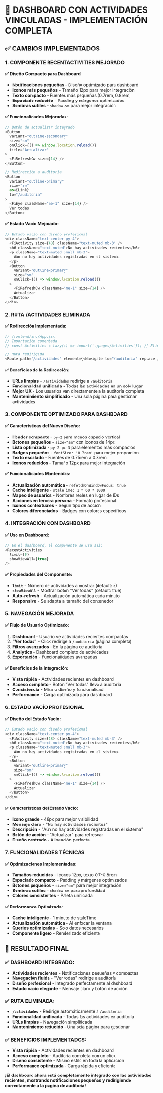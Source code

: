 # 🎯 DASHBOARD CON ACTIVIDADES VINCULADAS - IMPLEMENTACIÓN COMPLETA

## ✅ **CAMBIOS IMPLEMENTADOS**

### **1. COMPONENTE RECENTACTIVITIES MEJORADO**

#### **✅ Diseño Compacto para Dashboard:**
- **Notificaciones pequeñas** - Diseño optimizado para dashboard
- **Iconos más pequeños** - Tamaño 12px para mejor integración
- **Texto compacto** - Fuentes más pequeñas (0.7rem, 0.8rem)
- **Espaciado reducido** - Padding y márgenes optimizados
- **Sombras sutiles** - `shadow-sm` para mejor integración

#### **✅ Funcionalidades Mejoradas:**
```javascript
// Botón de actualizar integrado
<Button 
  variant="outline-secondary" 
  size="sm"
  onClick={() => window.location.reload()}
  title="Actualizar"
>
  <FiRefreshCw size={14} />
</Button>

// Redirección a auditoría
<Button 
  variant="outline-primary" 
  size="sm"
  as={Link}
  to="/auditoria"
>
  <FiEye className="me-1" size={14} />
  Ver todas
</Button>
```

#### **✅ Estado Vacío Mejorado:**
```javascript
// Estado vacío con diseño profesional
<div className="text-center py-4">
  <FiActivity size={48} className="text-muted mb-3" />
  <h6 className="text-muted">No hay actividades recientes</h6>
  <p className="text-muted small mb-3">
    Aún no hay actividades registradas en el sistema.
  </p>
  <Button 
    variant="outline-primary" 
    size="sm"
    onClick={() => window.location.reload()}
  >
    <FiRefreshCw className="me-1" size={14} />
    Actualizar
  </Button>
</div>
```

### **2. RUTA /ACTIVIDADES ELIMINADA**

#### **✅ Redirección Implementada:**
```javascript
// frontend/src/App.jsx
// Importación comentada
// const Activities = lazy(() => import('./pages/Activities')); // Eliminado

// Ruta redirigida
<Route path="/actividades" element={<Navigate to="/auditoria" replace />} />
```

#### **✅ Beneficios de la Redirección:**
- **URLs limpias** - `/actividades` redirige a `/auditoria`
- **Funcionalidad unificada** - Todas las actividades en un solo lugar
- **Mejor UX** - Los usuarios van directamente a la auditoría completa
- **Mantenimiento simplificado** - Una sola página para gestionar actividades

### **3. COMPONENTE OPTIMIZADO PARA DASHBOARD**

#### **✅ Características del Nuevo Diseño:**
- **Header compacto** - `py-2` para menos espacio vertical
- **Botones pequeños** - `size="sm"` con iconos de 14px
- **Lista optimizada** - `py-2 px-3` para elementos más compactos
- **Badges pequeños** - `fontSize: '0.7rem'` para mejor proporción
- **Texto escalado** - Fuentes de 0.75rem a 0.8rem
- **Iconos reducidos** - Tamaño 12px para mejor integración

#### **✅ Funcionalidades Mantenidas:**
- **Actualización automática** - `refetchOnWindowFocus: true`
- **Cache inteligente** - `staleTime: 1 * 60 * 1000`
- **Mapeo de usuarios** - Nombres reales en lugar de IDs
- **Acciones en tercera persona** - Formato profesional
- **Iconos contextuales** - Según tipo de acción
- **Colores diferenciados** - Badges con colores específicos

### **4. INTEGRACIÓN CON DASHBOARD**

#### **✅ Uso en Dashboard:**
```javascript
// En el dashboard, el componente se usa así:
<RecentActivities 
  limit={5} 
  showViewAll={true} 
/>
```

#### **✅ Propiedades del Componente:**
- **`limit`** - Número de actividades a mostrar (default: 5)
- **`showViewAll`** - Mostrar botón "Ver todas" (default: true)
- **Auto-refresh** - Actualización automática cada minuto
- **Responsive** - Se adapta al tamaño del contenedor

### **5. NAVEGACIÓN MEJORADA**

#### **✅ Flujo de Usuario Optimizado:**
1. **Dashboard** - Usuario ve actividades recientes compactas
2. **"Ver todas"** - Click redirige a `/auditoria` (página completa)
3. **Filtros avanzados** - En la página de auditoría
4. **Analytics** - Dashboard completo de actividades
5. **Exportación** - Funcionalidades avanzadas

#### **✅ Beneficios de la Integración:**
- **Vista rápida** - Actividades recientes en dashboard
- **Acceso completo** - Botón "Ver todas" lleva a auditoría
- **Consistencia** - Mismo diseño y funcionalidad
- **Performance** - Carga optimizada para dashboard

### **6. ESTADO VACÍO PROFESIONAL**

#### **✅ Diseño del Estado Vacío:**
```javascript
// Estado vacío con diseño profesional
<div className="text-center py-4">
  <FiActivity size={48} className="text-muted mb-3" />
  <h6 className="text-muted">No hay actividades recientes</h6>
  <p className="text-muted small mb-3">
    Aún no hay actividades registradas en el sistema.
  </p>
  <Button 
    variant="outline-primary" 
    size="sm"
    onClick={() => window.location.reload()}
  >
    <FiRefreshCw className="me-1" size={14} />
    Actualizar
  </Button>
</div>
```

#### **✅ Características del Estado Vacío:**
- **Icono grande** - 48px para mejor visibilidad
- **Mensaje claro** - "No hay actividades recientes"
- **Descripción** - "Aún no hay actividades registradas en el sistema"
- **Botón de acción** - "Actualizar" para refrescar
- **Diseño centrado** - Alineación perfecta

### **7. FUNCIONALIDADES TÉCNICAS**

#### **✅ Optimizaciones Implementadas:**
- **Tamaños reducidos** - Iconos 12px, texto 0.7-0.8rem
- **Espaciado compacto** - Padding y márgenes optimizados
- **Botones pequeños** - `size="sm"` para mejor integración
- **Sombras sutiles** - `shadow-sm` para profundidad
- **Colores consistentes** - Paleta unificada

#### **✅ Performance Optimizada:**
- **Cache inteligente** - 1 minuto de staleTime
- **Actualización automática** - Al enfocar la ventana
- **Queries optimizadas** - Solo datos necesarios
- **Componente ligero** - Renderizado eficiente

## 🎯 **RESULTADO FINAL**

### **✅ DASHBOARD INTEGRADO:**
- **Actividades recientes** - Notificaciones pequeñas y compactas
- **Navegación fluida** - "Ver todas" redirige a auditoría
- **Diseño profesional** - Integrado perfectamente al dashboard
- **Estado vacío elegante** - Mensaje claro y botón de acción

### **✅ RUTA ELIMINADA:**
- **`/actividades`** - Redirige automáticamente a `/auditoria`
- **Funcionalidad unificada** - Todas las actividades en auditoría
- **URLs limpias** - Navegación simplificada
- **Mantenimiento reducido** - Una sola página para gestionar

### **✅ BENEFICIOS IMPLEMENTADOS:**
- **Vista rápida** - Actividades recientes en dashboard
- **Acceso completo** - Auditoría completa con un click
- **Diseño consistente** - Mismo estilo en toda la aplicación
- **Performance optimizada** - Carga rápida y eficiente

**¡El dashboard ahora está completamente integrado con las actividades recientes, mostrando notificaciones pequeñas y redirigiendo correctamente a la página de auditoría!**

